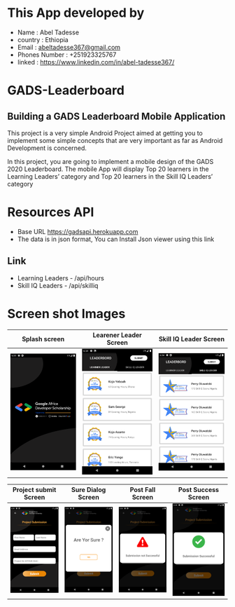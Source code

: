 # This App developed by
- Name : Abel Tadesse
- country : Ethiopia 
- Email : abeltadesse367@gmail.com 
- Phones Number : +251923325767
- linked : https://www.linkedin.com/in/abel-tadesse367/

# GADS-Leaderboard
## Building a GADS Leaderboard Mobile Application
This project is a very simple Android Project aimed at getting you to implement some simple concepts that are very important as far as Android Development is concerned.

In this project, you are going to implement a mobile design of the GADS 2020 Leaderboard.
The mobile App will display ​Top 20 learners in the Learning Leaders’ category and ​Top 20 learners
in the Skill IQ Leaders’ category
# Resources API
- Base URL https://gadsapi.herokuapp.com
- The data is in json format, You can Install Json viewer using this link 
 ## Link
- Learning Leaders -​ /api/hours
 - Skill IQ Leaders -​ /api/skilliq
# Screen shot Images 
 Splash screen   | Learener Leader Screen | Skill IQ Leader Screen
------------ | ------------- | ------------ |
<img alt=" Splash screen" src="https://raw.githubusercontent.com/RefreshEnterAbel/GADS-Leaderboard/develop/screenshot/Screenshot_1599665636.png?token=AKGMITT5DPNIM3DPMYLTLCK7LD46E" /> | <img alt="Learener Leader Screen" src="https://raw.githubusercontent.com/RefreshEnterAbel/GADS-Leaderboard/develop/screenshot/Screenshot_1599665642.png?token=AKGMITVDZ2XKEKUYINZQ6427LD6U2"  /> | <img alt="Skill IQ Leader Screen" src="https://raw.githubusercontent.com/RefreshEnterAbel/GADS-Leaderboard/develop/screenshot/Screenshot_1599665647.png?token=AKGMITVWYSM7LSPHQGTIHIC7LD646" /> |

  Project submit Screen | Sure Dialog Screen | Post Fall Screen  | Post Success Screen
   ------------- | ------------ | ------------- | -------------
<img alt="Project submit Screen" src="https://raw.githubusercontent.com/RefreshEnterAbel/GADS-Leaderboard/develop/screenshot/Screenshot_1599665652.png?token=AKGMITVMGLRJFNWQ5D72XRK7LEABC" /> |<img alt="Sure Dialog Screen" src="https://raw.githubusercontent.com/RefreshEnterAbel/GADS-Leaderboard/develop/screenshot/Screenshot_1599665662.png?token=AKGMITRNQ6LEGT6NRX346A27LD7OK"  /> |<img alt="Post Fall Scree" src="https://raw.githubusercontent.com/RefreshEnterAbel/GADS-Leaderboard/develop/screenshot/Screenshot_1599665700.png?token=AKGMITVP6KYC7M3JF5DZ33K7LD7VQ"  /> |<img alt="Post Success Screen" src="https://raw.githubusercontent.com/RefreshEnterAbel/GADS-Leaderboard/develop/screenshot/Screenshot_1599665670.png?token=AKGMITRBFZXTSS5YSNCRZ727LD7RY"  /> 


